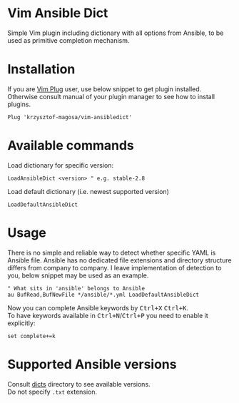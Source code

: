 # Vim Ansible Dict
Simple Vim plugin including dictionary with all options from Ansible, to be used as primitive completion mechanism.

# Installation
If you are [Vim Plug](https://github.com/junegunn/vim-plug) user, use below snippet to get plugin installed.   
Otherwise consult manual of your plugin manager to see how to install plugins.
```
Plug 'krzysztof-magosa/vim-ansibledict'
```

# Available commands
Load dictionary for specific version:
```
LoadAnsibleDict <version> " e.g. stable-2.8
```

Load default dictionary (i.e. newest supported version)
```
LoadDefaultAnsibleDict
```

# Usage
There is no simple and reliable way to detect whether specific YAML is Ansible file.
Ansible has no dedicated file extensions and directory structure differs from company to company.
I leave implementation of detection to you, below snippet may be used as an example.

```
" What sits in 'ansible' belongs to Ansible
au BufRead,BufNewFile */ansible/*.yml LoadDefaultAnsibleDict
```

Now you can complete Ansible keywords by <kbd>Ctrl+X</kbd> <kbd>Ctrl+K</kbd>.  
To have keywords available in <kbd>Ctrl+N</kbd>/<kbd>Ctrl+P</kbd> you need to enable it explicitly:
```
set complete+=k
```

# Supported Ansible versions
Consult [dicts](dicts) directory to see available versions.  
Do not specify `.txt` extension.
